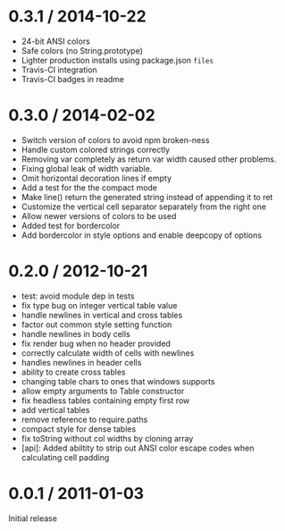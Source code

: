 
0.3.1 / 2014-10-22
==================

 * 24-bit ANSI colors
 * Safe colors (no String.prototype)
 * Lighter production installs using package.json `files`
 * Travis-CI integration
 * Travis-CI badges in readme

0.3.0 / 2014-02-02
==================

 * Switch version of colors to avoid npm broken-ness
 * Handle custom colored strings correctly
 * Removing var completely as return var width caused other problems.
 * Fixing global leak of width variable.
 * Omit horizontal decoration lines if empty
 * Add a test for the the compact mode
 * Make line() return the generated string instead of appending it to ret
 * Customize the vertical cell separator separately from the right one
 * Allow newer versions of colors to be used
 * Added test for bordercolor
 * Add bordercolor in style options and enable deepcopy of options

0.2.0 / 2012-10-21
==================

  * test: avoid module dep in tests
  * fix type bug on integer vertical table value
  * handle newlines in vertical and cross tables
  * factor out common style setting function
  * handle newlines in body cells
  * fix render bug when no header provided
  * correctly calculate width of cells with newlines
  * handles newlines in header cells
  * ability to create cross tables
  * changing table chars to ones that windows supports
  * allow empty arguments to Table constructor
  * fix headless tables containing empty first row
  * add vertical tables
  * remove reference to require.paths
  * compact style for dense tables
  * fix toString without col widths by cloning array
  * [api]: Added abiltity to strip out ANSI color escape codes when calculating cell padding

0.0.1 / 2011-01-03 
==================

Initial release

